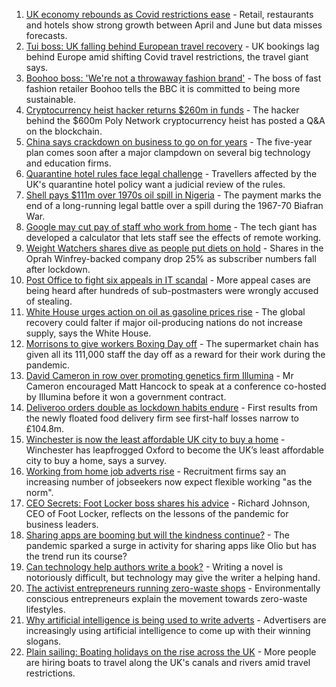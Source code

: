 1. [UK economy rebounds as Covid restrictions ease](https://www.bbc.co.uk/news/uk-58183519) - Retail, restaurants and hotels show strong growth between April and June but data misses forecasts.
2. [Tui boss: UK falling behind European travel recovery](https://www.bbc.co.uk/news/business-58184088) - UK bookings lag behind Europe amid shifting Covid travel restrictions, the travel giant says.
3. [Boohoo boss: 'We're not a throwaway fashion brand'](https://www.bbc.co.uk/news/business-58160237) - The boss of fast fashion retailer Boohoo tells the BBC it is committed to being more sustainable.
4. [Cryptocurrency heist hacker returns $260m in funds](https://www.bbc.co.uk/news/business-58180692) - The hacker behind the $600m Poly Network cryptocurrency heist has posted a Q&A on the blockchain.
5. [China says crackdown on business to go on for years](https://www.bbc.co.uk/news/business-58182658) - The five-year plan comes soon after a major clampdown on several big technology and education firms.
6. [Quarantine hotel rules face legal challenge](https://www.bbc.co.uk/news/business-58180307) - Travellers affected by the UK's quarantine hotel policy want a judicial review of the rules.
7. [Shell pays $111m over 1970s oil spill in Nigeria](https://www.bbc.co.uk/news/world-africa-58181836) - The payment marks the end of a long-running legal battle over a spill during the 1967-70 Biafran War.
8. [Google may cut pay of staff who work from home](https://www.bbc.co.uk/news/business-58171716) - The tech giant has developed a calculator that lets staff see the effects of remote working.
9. [Weight Watchers shares dive as people put diets on hold](https://www.bbc.co.uk/news/business-58177676) - Shares in the Oprah Winfrey-backed company drop 25% as subscriber numbers fall after lockdown.
10. [Post Office to fight six appeals in IT scandal](https://www.bbc.co.uk/news/business-58170897) - More appeal cases are being heard after hundreds of sub-postmasters were wrongly accused of stealing.
11. [White House urges action on oil as gasoline prices rise](https://www.bbc.co.uk/news/business-58177675) - The global recovery could falter if major oil-producing nations do not increase supply, says the White House.
12. [Morrisons to give workers Boxing Day off](https://www.bbc.co.uk/news/business-58167627) - The supermarket chain has given all its 111,000 staff the day off as a reward for their work during the pandemic.
13. [David Cameron in row over promoting genetics firm Illumina](https://www.bbc.co.uk/news/business-58146567) - Mr Cameron encouraged Matt Hancock to speak at a conference co-hosted by Illumina before it won a government contract.
14. [Deliveroo orders double as lockdown habits endure](https://www.bbc.co.uk/news/business-58169570) - First results from the newly floated food delivery firm see first-half losses narrow to £104.8m.
15. [Winchester is now the least affordable UK city to buy a home](https://www.bbc.co.uk/news/business-58162371) - Winchester has leapfrogged Oxford to become the UK’s least affordable city to buy a home, says a survey.
16. [Working from home job adverts rise](https://www.bbc.co.uk/news/business-58160245) - Recruitment firms say an increasing number of jobseekers now expect flexible working "as the norm".
17. [CEO Secrets: Foot Locker boss shares his advice](https://www.bbc.co.uk/news/business-58101254) - Richard Johnson, CEO of Foot Locker, reflects on the lessons of the pandemic for business leaders.
18. [Sharing apps are booming but will the kindness continue?](https://www.bbc.co.uk/news/business-57981598) - The pandemic sparked a surge in activity for sharing apps like Olio but has the trend run its course?
19. [Can technology help authors write a book?](https://www.bbc.co.uk/news/business-58098481) - Writing a novel is notoriously difficult, but technology may give the writer a helping hand.
20. [The activist entrepreneurs running zero-waste shops](https://www.bbc.co.uk/news/business-57920754) - Environmentally conscious entrepreneurs explain the movement towards zero-waste lifestyles.
21. [Why artificial intelligence is being used to write adverts](https://www.bbc.co.uk/news/business-57781557) - Advertisers are increasingly using artificial intelligence to come up with their winning slogans.
22. [Plain sailing: Boating holidays on the rise across the UK](https://www.bbc.co.uk/news/business-58069855) - More people are hiring boats to travel along the UK's canals and rivers amid travel restrictions.
